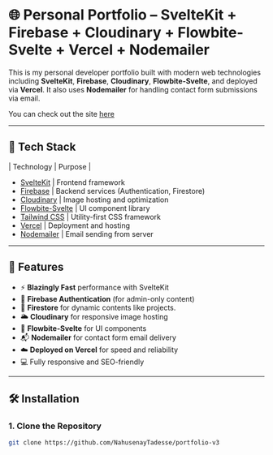 # 🌐 Personal Portfolio – SvelteKit + Firebase + Cloudinary + Flowbite-Svelte + Vercel + Nodemailer

This is my personal developer portfolio built with modern web technologies including **SvelteKit**, **Firebase**, **Cloudinary**, **Flowbite-Svelte**, and deployed via **Vercel**. It also uses **Nodemailer** for handling contact form submissions via email.

You can check out the site [here](https://nahusenaytadesse.vercel.app/)

---


## 🚀 Tech Stack

| Technology       | Purpose                                |

-  [SvelteKit](https://kit.svelte.dev) | Frontend framework 
-  [Firebase](https://firebase.google.com) | Backend services (Authentication, Firestore)
-  [Cloudinary](https://cloudinary.com) | Image hosting and optimization 
-  [Flowbite-Svelte](https://flowbite-svelte.com) | UI component library
-  [Tailwind CSS](https://tailwindcss.com) | Utility-first CSS framework
-  [Vercel](https://vercel.com) | Deployment and hosting
-  [Nodemailer](https://nodemailer.com/about/) | Email sending from server

---

## 📸 Features

- ⚡️ **Blazingly Fast** performance with SvelteKit
- 🔐 **Firebase Authentication** (for admin-only content)
- 📁 **Firestore** for dynamic contents like projects.
- 🌥 **Cloudinary** for responsive image hosting
- 🧩 **Flowbite-Svelte** for UI components
- 📬 **Nodemailer** for contact form email delivery
- ☁️ **Deployed on Vercel** for speed and reliability
- 💻 Fully responsive and SEO-friendly


---

## 🛠️ Installation

### 1. Clone the Repository

```bash
git clone https://github.com/NahusenayTadesse/portfolio-v3

